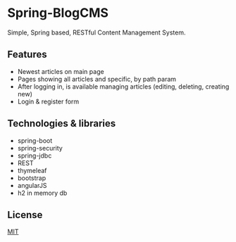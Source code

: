 # Spring-BlogCMS
Simple, Spring based, RESTful Content Management System.
## Features
- Newest articles on main page
- Pages showing all articles and specific, by path param
- After logging in, is available managing articles (editing, deleting, creating new)
- Login & register form

## Technologies & libraries
- spring-boot
- spring-security
- spring-jdbc
- REST
- thymeleaf
- bootstrap
- angularJS
- h2 in memory db

## License
[MIT](https://opensource.org/licenses/MIT)
